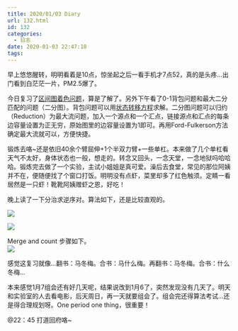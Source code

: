 ```yaml
---
title: 2020/01/03 Diary
url: 132.html
id: 132
categories:
  - 日志
date: 2020-01-03 22:47:18
tags:
---
```


早上悠悠醒转，明明看着是10点，惊坐起之后一看手机才7点52，真的是头疼...出门看到白茫茫一片，PM2.5爆了。

今日复习了[区间图着色问题](https://www.cnblogs.com/StartoverX/p/4608412.html)，算是了解了。另外下午看了0-1背包问题和最大二分匹配的问题（二分图）。背包问题可以用[状态转移方程](https://www.kancloud.cn/kancloud/pack/70125)求解。二分图问题可以归约（Reduction）为最大流问题，加入一个源点和一个汇点，链接源点和汇点的每条边容量设置为正无穷，原始图里的边容量设置为1即可。再用Ford-Fulkerson方法确定最大流就可以，方便快捷。

锻炼去咯~还是依旧40余个臂屈伸+1个半双力臂+一些单杠。本来做了几个单杠看天气不太好，身体状态也一般，想走的。转念又回头，一念天堂，一念地狱吗哈哈哈。锻炼完去做了一个实验，主试小姐姐是真可爱。澡后去食堂，常见的那位阿姨并不在，便随便找了个窗口打饭。明明没有点虾，菜里却多了红色触须。定睛一看居然是一只虾！靴靴阿姨赠虾之恩，好吃！

晚上读了一下分治求逆序对。算法如下，还是比较直观的。

![](/2020pic/01/分治总述.png)

![](/2020pic/01/分治.png)

Merge and count 步骤如下。  
![](/2020pic/01/Merge-and-count.png)

感觉这复习就像...翻书：马冬梅。合书：马什么梅。再翻书：马冬梅。合书：什么冬梅...

本来感觉1月7组会还有好几天呢，结果说改到1月6了，突然发现没有几天了。明天和实验室的人去看电影，后天周日，再一天就要组会了。组会完还得算法考试...还是得合理规划呀。One period one thing，很重要！

@22：45 打道回府咯~